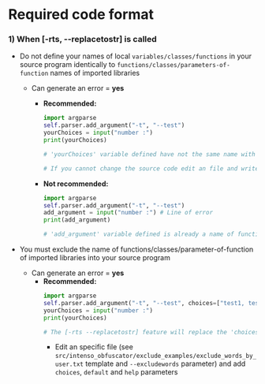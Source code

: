 # Required code format

### 1) When [-rts, --replacetostr] is called
- Do not define your names of local `variables/classes/functions` in your source program identically to `functions/classes/parameters-of-function` names of imported libraries
    - Can generate an error = **yes**
        - **Recommended:**
            ```python
            import argparse
            self.parser.add_argument("-t", "--test")
            yourChoices = input("number :")
            print(yourChoices)

            # 'yourChoices' variable defined have not the same name with function or parameter of function/class of argparse library, so 'add_arguments' will not be replaced by [-rts --replacetostr] feature
            
            # If you cannot change the source code edit an file and write all words that will you want to exclude (see src/intenso_obfuscator/exclude_examples/exclude_words_by_user.txt template '--excludewords' parameter)
            ```

        - **Not recommended:**
            ```python
            import argparse
            self.parser.add_argument("-t", "--test")
            add_argument = input("number :") # Line of error
            print(add_argument)

            # 'add_argument' variable defined is already a name of function of argparse library, all 'add_arguments' will be replaced by [-rts --replacetostr] feature
            ```

- You must exclude the name of functions/classes/parameter-of-function of imported libraries into your source program
    - Can generate an error = **yes**
        - **Recommended:**
            ```python
            import argparse
            self.parser.add_argument("-t", "--test", choices=["test1, test2"], default="test1", help="this is a test !")
            yourChoices = input("number :")
            print(yourChoices)
            
            # The [-rts --replacetostr] feature will replace the 'choices', 'default' and 'help' parameters of 'add_argument' function from argparse library, because their syntaxes is -> 'parameter=', except if you have exclude their words in a specific file (see src/intenso_obfuscator/exclude_examples/exclude_words_by_user.txt template and '--excludewords' parameter)
            ```
            - Edit an specific file (see `src/intenso_obfuscator/exclude_examples/exclude_words_by_user.txt` template and `--excludewords` parameter) and add `choices`, `default` and `help` parameters